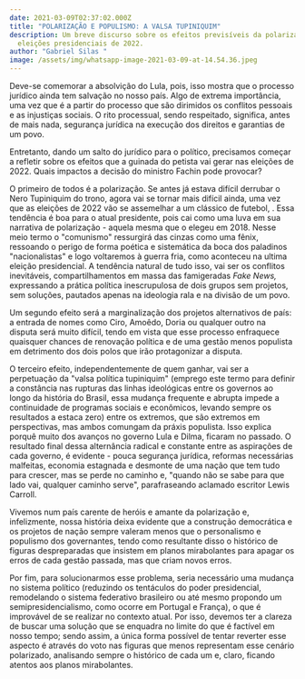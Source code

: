 ```yaml
---
date: 2021-03-09T02:37:02.000Z
title: "POLARIZAÇÃO E POPULISMO: A VALSA TUPINIQUIM"
description: Um breve discurso sobre os efeitos previsíveis da polarização nas
  eleições presidenciais de 2022.
author: "Gabriel Silas "
image: /assets/img/whatsapp-image-2021-03-09-at-14.54.36.jpeg
---
```

Deve-se comemorar a absolvição do Lula, pois, isso mostra que o processo jurídico ainda tem salvação no nosso país. Algo de extrema importância, uma vez que é a partir do processo que são dirimidos os conflitos pessoais e as injustiças sociais. O rito processual, sendo respeitado, significa, antes de mais nada, segurança jurídica na execução dos direitos e garantias de um povo. 

Entretanto, dando um salto do jurídico para o político, precisamos começar a refletir sobre os efeitos que a guinada do petista vai gerar nas eleições de 2022. Quais impactos a decisão do ministro Fachin pode provocar?

O primeiro de todos é a polarização. Se antes já estava difícil derrubar o Nero Tupiniquim do trono, agora vai se tornar mais difícil ainda, uma vez que as eleições de 2022 vão se assemelhar a um clássico de futebol, . Essa tendência é boa para o atual presidente, pois cai como uma luva em sua narrativa de polarização - aquela mesma que o elegeu em 2018. Nesse meio termo o "comunismo" ressurgirá das cinzas como uma fênix, ressoando o perigo de forma poética e sistemática da boca dos paladinos "nacionalistas" e logo voltaremos à guerra fria, como aconteceu na ultima eleição presidencial. A tendência natural de tudo isso, vai ser os conflitos inevitáveis, compartilhamentos em massa das famigeradas *Fake News,* expressando a prática política inescrupulosa de dois grupos sem projetos, sem soluções, pautados apenas na ideologia rala e na divisão de um povo.

Um segundo efeito será a marginalização dos projetos alternativos de país: a entrada de nomes como Ciro, Amoêdo, Doria ou qualquer outro na disputa será muito difícil,  tendo em vista que esse processo enfraquece quaisquer chances de renovação política e de uma gestão menos populista em detrimento dos dois polos que irão protagonizar a disputa.

O terceiro efeito, independentemente de quem ganhar, vai ser a perpetuação da "valsa política tupiniquim" (emprego este termo para definir a constância nas rupturas das linhas ideológicas entre os governos ao longo da história do Brasil, essa mudança frequente e abrupta impede a continuidade de programas sociais e econômicos, levando sempre os resultados a estaca zero) entre os extremos, que são extremos em perspectivas, mas ambos comungam da práxis populista. Isso explica porquê muito dos avanços no governo Lula e Dilma, ficaram no passado. O resultado final dessa alternância radical e constante entre as aspirações de cada governo, é evidente - pouca segurança jurídica, reformas necessárias malfeitas, economia estagnada e desmonte de uma nação que tem tudo para crescer, mas se perde no caminho e, "quando não se sabe para que lado vai, qualquer caminho serve", parafraseando aclamado escritor Lewis Carroll. 

Vivemos num país carente de heróis e amante da polarização e, infelizmente, nossa história deixa evidente que a construção democrática e os projetos de nação sempre valeram menos que o personalismo e populismo dos governantes, tendo como resultante disso o histórico de figuras despreparadas que insistem em planos mirabolantes para apagar os erros de cada gestão passada, mas que criam novos erros.

Por fim, para solucionarmos esse problema, seria necessário uma mudança no sistema político (reduzindo os tentáculos do poder presidencial, remodelando o sistema federativo brasileiro ou até mesmo propondo um semipresidencialismo, como ocorre em Portugal e França), o que é improvável de se realizar no contexto atual. Por isso, devemos ter a clareza de buscar uma solução que se enquadra no limite do que é factível em nosso tempo; sendo assim, a única forma possível de tentar reverter esse aspecto é através do voto nas figuras que menos representam esse cenário polarizado, analisando sempre o histórico de cada um e, claro, ficando atentos aos planos mirabolantes.